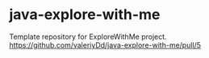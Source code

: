 # java-explore-with-me
Template repository for ExploreWithMe project.
https://github.com/valeriyDd/java-explore-with-me/pull/5
